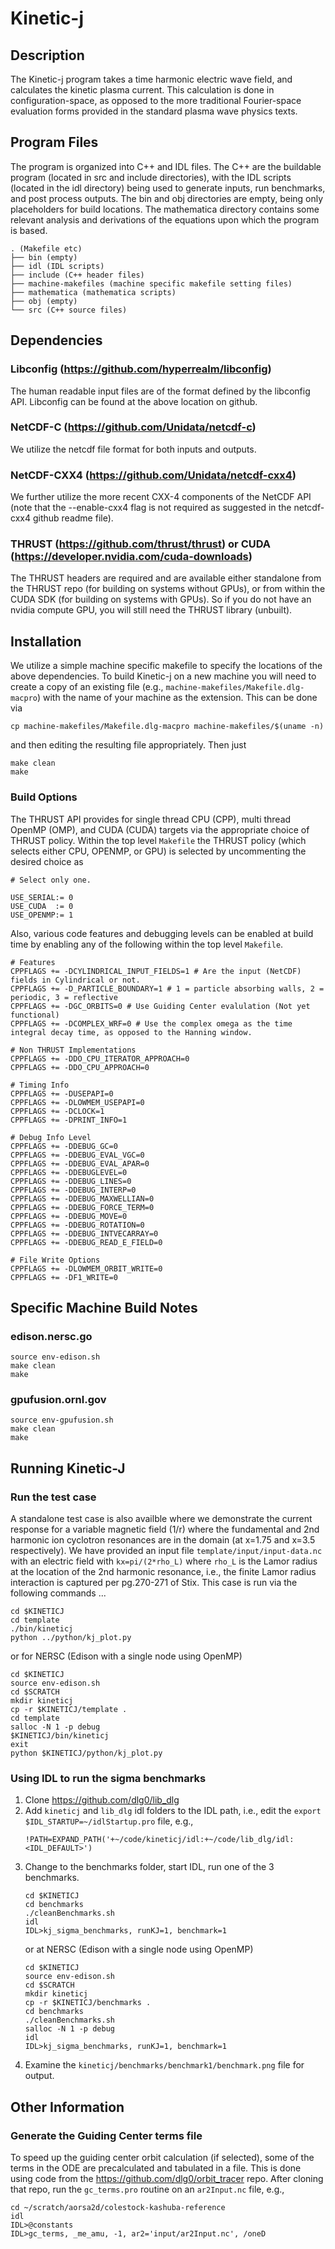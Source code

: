 # Kinetic-j

## Description
The Kinetic-j program takes a time harmonic electric wave field, and calculates the kinetic plasma current. This calculation is done in configuration-space, as opposed to the more traditional Fourier-space evaluation forms provided in the standard plasma wave physics texts. 

## Program Files
The program is organized into C++ and IDL files. The C++ are the buildable program (located in src and include directories), with the IDL scripts (located in the idl directory) being used to generate inputs, run benchmarks, and post process outputs. The bin and obj directories are empty, being only placeholders for build locations. The mathematica directory contains some relevant analysis and derivations of the equations upon which the program is based. 
```
. (Makefile etc)
├── bin (empty)
├── idl (IDL scripts)
├── include (C++ header files)
├── machine-makefiles (machine specific makefile setting files)
├── mathematica (mathematica scripts)
├── obj (empty)
└── src (C++ source files)
```

## Dependencies 

### Libconfig (https://github.com/hyperrealm/libconfig)
The human readable input files are of the format defined by the libconfig API. Libconfig can be found at the above location on github.

### NetCDF-C (https://github.com/Unidata/netcdf-c)
We utilize the netcdf file format for both inputs and outputs.

### NetCDF-CXX4 (https://github.com/Unidata/netcdf-cxx4)
We further utilize the more recent CXX-4 components of the NetCDF API (note that the --enable-cxx4 flag is not required as suggested in the netcdf-cxx4 github readme file).  

### THRUST (https://github.com/thrust/thrust) or CUDA (https://developer.nvidia.com/cuda-downloads)
The THRUST headers are required and are available either standalone from the THRUST repo (for building on systems without GPUs), or from within the CUDA SDK (for building on systems with GPUs). So if you do not have an nvidia compute GPU, you will still need the THRUST library (unbuilt).

## Installation
We utilize a simple machine specific makefile to specify the locations of the above dependencies. To build Kinetic-j on a new machine you will need to create a copy of an existing file (e.g., `machine-makefiles/Makefile.dlg-macpro`) with the name of your machine as the extension. This can be done via 

`cp machine-makefiles/Makefile.dlg-macpro machine-makefiles/$(uname -n)`

and then editing the resulting file appropriately. Then just 

```
make clean
make
```
### Build Options
The THRUST API provides for single thread CPU (CPP), multi thread OpenMP (OMP), and CUDA (CUDA) targets via the appropriate choice of THRUST policy. Within the top level `Makefile` the THRUST policy (which selects either CPU, OPENMP, or GPU) is selected by uncommenting the desired choice as 

```
# Select only one.

USE_SERIAL:= 0
USE_CUDA  := 0
USE_OPENMP:= 1
 ```
Also, various code features and debugging levels can be enabled at build time by enabling any of the following within the top level `Makefile`. 

```
# Features
CPPFLAGS += -DCYLINDRICAL_INPUT_FIELDS=1 # Are the input (NetCDF) fields in Cylindrical or not. 
CPPFLAGS += -D_PARTICLE_BOUNDARY=1 # 1 = particle absorbing walls, 2 = periodic, 3 = reflective
CPPFLAGS += -DGC_ORBITS=0 # Use Guiding Center evalulation (Not yet functional)
CPPFLAGS += -DCOMPLEX_WRF=0 # Use the complex omega as the time integral decay time, as opposed to the Hanning window.  

# Non THRUST Implementations
CPPFLAGS += -DDO_CPU_ITERATOR_APPROACH=0
CPPFLAGS += -DDO_CPU_APPROACH=0

# Timing Info
CPPFLAGS += -DUSEPAPI=0
CPPFLAGS += -DLOWMEM_USEPAPI=0
CPPFLAGS += -DCLOCK=1
CPPFLAGS += -DPRINT_INFO=1

# Debug Info Level
CPPFLAGS += -DDEBUG_GC=0
CPPFLAGS += -DDEBUG_EVAL_VGC=0
CPPFLAGS += -DDEBUG_EVAL_APAR=0
CPPFLAGS += -DDEBUGLEVEL=0
CPPFLAGS += -DDEBUG_LINES=0
CPPFLAGS += -DDEBUG_INTERP=0
CPPFLAGS += -DDEBUG_MAXWELLIAN=0
CPPFLAGS += -DDEBUG_FORCE_TERM=0
CPPFLAGS += -DDEBUG_MOVE=0
CPPFLAGS += -DDEBUG_ROTATION=0
CPPFLAGS += -DDEBUG_INTVECARRAY=0
CPPFLAGS += -DDEBUG_READ_E_FIELD=0

# File Write Options
CPPFLAGS += -DLOWMEM_ORBIT_WRITE=0
CPPFLAGS += -DF1_WRITE=0
```

## Specific Machine Build Notes

### edison.nersc.go
```
source env-edison.sh
make clean
make
```

### gpufusion.ornl.gov

```
source env-gpufusion.sh
make clean
make
```

## Running Kinetic-J
### Run the test case
A standalone test case is also availble where we demonstrate the current response for a variable magnetic field (1/r) where the fundamental and 2nd harmonic ion cyclotron resonances are in the domain (at x=1.75 and x=3.5 respectively). We have provided an input file `template/input/input-data.nc` with an electric field with `kx=pi/(2*rho_L)` where `rho_L` is the Lamor radius at the location of the 2nd harmonic resonance, i.e., the finite Lamor radius interaction is captured per pg.270-271 of Stix. This case is run via the following commands ...

```
cd $KINETICJ
cd template
./bin/kineticj
python ../python/kj_plot.py
```

or for NERSC (Edison with a single node using OpenMP)

```
cd $KINETICJ
source env-edison.sh
cd $SCRATCH
mkdir kineticj
cp -r $KINETICJ/template .
cd template
salloc -N 1 -p debug
$KINETICJ/bin/kineticj
exit
python $KINETICJ/python/kj_plot.py
```
### Using IDL to run the sigma benchmarks

1. Clone https://github.com/dlg0/lib_dlg
2. Add `kineticj` and `lib_dlg` idl folders to the IDL path, i.e., edit the `export $IDL_STARTUP=~/idlStartup.pro` file, e.g., 
    ```
    !PATH=EXPAND_PATH('+~/code/kineticj/idl:+~/code/lib_dlg/idl:<IDL_DEFAULT>')
    ```
3. Change to the benchmarks folder, start IDL, run one of the 3 benchmarks.
    ```
    cd $KINETICJ
    cd benchmarks
    ./cleanBenchmarks.sh
    idl
    IDL>kj_sigma_benchmarks, runKJ=1, benchmark=1
    ```
    or at NERSC (Edison with a single node using OpenMP)
    ```
    cd $KINETICJ
    source env-edison.sh
    cd $SCRATCH
    mkdir kineticj
    cp -r $KINETICJ/benchmarks .
    cd benchmarks
    ./cleanBenchmarks.sh
    salloc -N 1 -p debug
    idl
    IDL>kj_sigma_benchmarks, runKJ=1, benchmark=1
    ```
4. Examine the `kineticj/benchmarks/benchmark1/benchmark.png` file for output. 

## Other Information

### Generate the Guiding Center terms file
To speed up the guiding center orbit calculation (if selected), some of the terms in the ODE are precalculated and tabulated in a file. This is done using code from the https://github.com/dlg0/orbit_tracer repo. After cloning that repo, run the `gc_terms.pro` routine on an `ar2Input.nc` file, e.g., 

```
cd ~/scratch/aorsa2d/colestock-kashuba-reference
idl
IDL>@constants
IDL>gc_terms, _me_amu, -1, ar2='input/ar2Input.nc', /oneD
```
